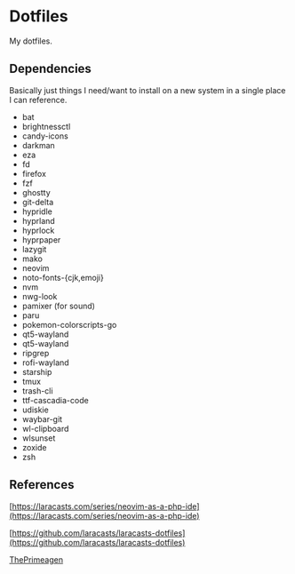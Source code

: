 # Dotfiles

My dotfiles.

## Dependencies

Basically just things I need/want to install on a new system in a single place I can reference.

- bat
- brightnessctl
- candy-icons
- darkman
- eza
- fd
- firefox
- fzf
- ghostty
- git-delta
- hypridle
- hyprland
- hyprlock
- hyprpaper
- lazygit
- mako
- neovim
- noto-fonts-{cjk,emoji}
- nvm
- nwg-look
- pamixer (for sound)
- paru
- pokemon-colorscripts-go
- qt5-wayland
- qt5-wayland
- ripgrep
- rofi-wayland
- starship
- tmux
- trash-cli
- ttf-cascadia-code
- udiskie
- waybar-git
- wl-clipboard
- wlsunset
- zoxide
- zsh

## References

[https://laracasts.com/series/neovim-as-a-php-ide](https://laracasts.com/series/neovim-as-a-php-ide)

[https://github.com/laracasts/laracasts-dotfiles](https://github.com/laracasts/laracasts-dotfiles)

[ThePrimeagen](https://www.youtube.com/playlist?list=PLm323Lc7iSW_wuxqmKx_xxNtJC_hJbQ7R)
